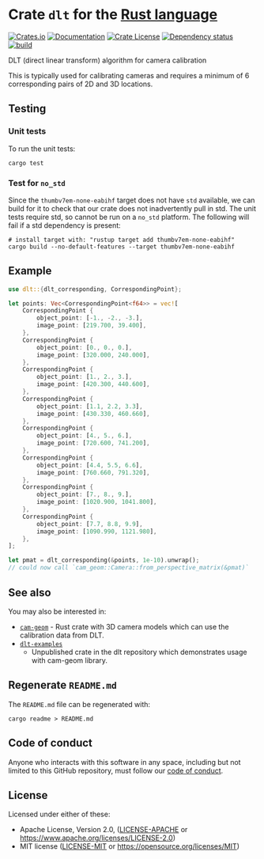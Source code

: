 # Crate `dlt` for the [Rust language](https://www.rust-lang.org/)

<!-- Note: README.md is generated automatically by `cargo readme` -->

[![Crates.io](https://img.shields.io/crates/v/dlt.svg)](https://crates.io/crates/dlt)
[![Documentation](https://docs.rs/dlt/badge.svg)](https://docs.rs/dlt/)
[![Crate License](https://img.shields.io/crates/l/dlt.svg)](https://crates.io/crates/dlt)
[![Dependency status](https://deps.rs/repo/github/strawlab/dlt/status.svg)](https://deps.rs/repo/github/strawlab/dlt)
[![build](https://github.com/strawlab/dlt/workflows/build/badge.svg?branch=master)](https://github.com/strawlab/dlt/actions?query=branch%3Amaster)

DLT (direct linear transform) algorithm for camera calibration

This is typically used for calibrating cameras and requires a minimum of 6
corresponding pairs of 2D and 3D locations.

## Testing

### Unit tests

To run the unit tests:

```
cargo test
```

### Test for `no_std`

Since the `thumbv7em-none-eabihf` target does not have `std` available, we
can build for it to check that our crate does not inadvertently pull in std.
The unit tests require std, so cannot be run on a `no_std` platform. The
following will fail if a std dependency is present:

```
# install target with: "rustup target add thumbv7em-none-eabihf"
cargo build --no-default-features --target thumbv7em-none-eabihf
```

## Example

```rust
use dlt::{dlt_corresponding, CorrespondingPoint};

let points: Vec<CorrespondingPoint<f64>> = vec![
    CorrespondingPoint {
        object_point: [-1., -2., -3.],
        image_point: [219.700, 39.400],
    },
    CorrespondingPoint {
        object_point: [0., 0., 0.],
        image_point: [320.000, 240.000],
    },
    CorrespondingPoint {
        object_point: [1., 2., 3.],
        image_point: [420.300, 440.600],
    },
    CorrespondingPoint {
        object_point: [1.1, 2.2, 3.3],
        image_point: [430.330, 460.660],
    },
    CorrespondingPoint {
        object_point: [4., 5., 6.],
        image_point: [720.600, 741.200],
    },
    CorrespondingPoint {
        object_point: [4.4, 5.5, 6.6],
        image_point: [760.660, 791.320],
    },
    CorrespondingPoint {
        object_point: [7., 8., 9.],
        image_point: [1020.900, 1041.800],
    },
    CorrespondingPoint {
        object_point: [7.7, 8.8, 9.9],
        image_point: [1090.990, 1121.980],
    },
];

let pmat = dlt_corresponding(&points, 1e-10).unwrap();
// could now call `cam_geom::Camera::from_perspective_matrix(&pmat)`
```

## See also

You may also be interested in:

- [`cam-geom`](https://crates.io/crates/cam-geom) - Rust crate with 3D
  camera models which can use the calibration data from DLT.
- [`dlt-examples`](https://github.com/strawlab/dlt/blob/master/dlt-examples)
  - Unpublished crate in the dlt repository which demonstrates usage with
  cam-geom library.

## Regenerate `README.md`

The `README.md` file can be regenerated with:

```text
cargo readme > README.md
```

## Code of conduct

Anyone who interacts with this software in any space, including but not limited
to this GitHub repository, must follow our [code of
conduct](code_of_conduct.md).

## License

Licensed under either of these:

 * Apache License, Version 2.0, ([LICENSE-APACHE](LICENSE-APACHE) or
   https://www.apache.org/licenses/LICENSE-2.0)
 * MIT license ([LICENSE-MIT](LICENSE-MIT) or
   https://opensource.org/licenses/MIT)
